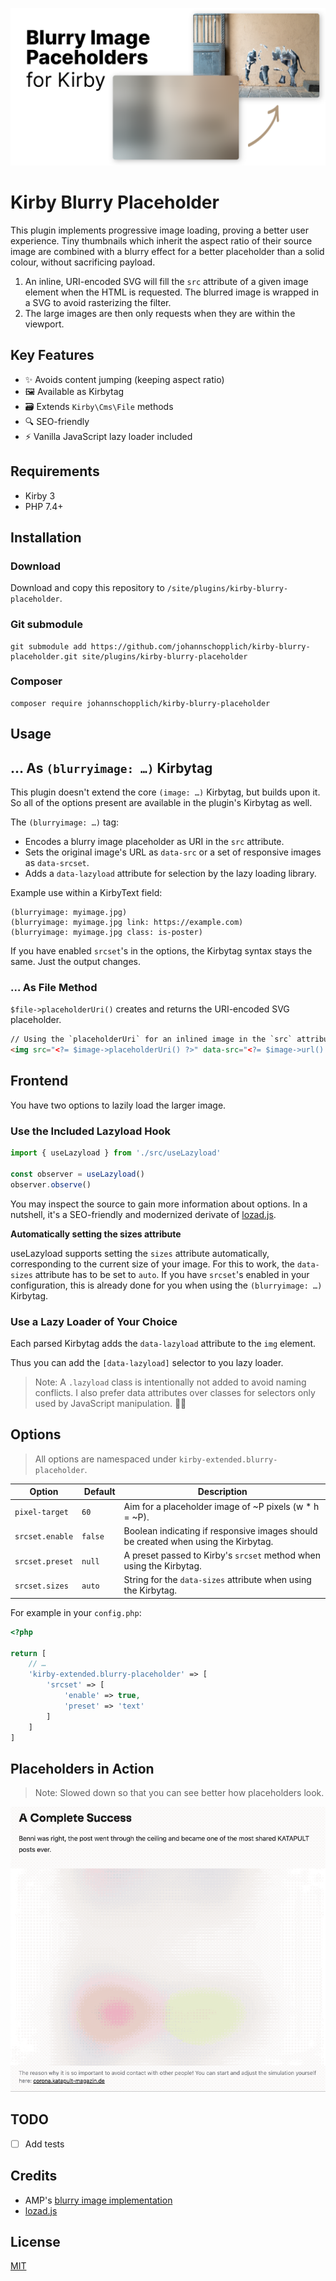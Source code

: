 ![Preview of Kirby blurry placeholder plugin](./.github/social-preview.png)

# Kirby Blurry Placeholder

This plugin implements progressive image loading, proving a better user experience. Tiny thumbnails which inherit the aspect ratio of their source image are combined with a blurry effect for a better placeholder than a solid colour, without sacrificing payload.

1. An inline, URI-encoded SVG will fill the `src` attribute of a given image element when the HTML is requested. The blurred image is wrapped in a SVG to avoid rasterizing the filter.
2. The large images are then only requests when they are within the viewport.

## Key Features

- ✨ Avoids content jumping (keeping aspect ratio)
- 🖼 Available as Kirbytag
- 🗃 Extends `Kirby\Cms\File` methods
- 🔍 SEO-friendly
- ⚡️ Vanilla JavaScript lazy loader included

## Requirements

- Kirby 3
- PHP 7.4+

## Installation

### Download

Download and copy this repository to `/site/plugins/kirby-blurry-placeholder`.

### Git submodule

```
git submodule add https://github.com/johannschopplich/kirby-blurry-placeholder.git site/plugins/kirby-blurry-placeholder
```

### Composer

```
composer require johannschopplich/kirby-blurry-placeholder
```

## Usage

## … As `(blurryimage: …)` Kirbytag

This plugin doesn't extend the core `(image: …)` Kirbytag, but builds upon it. So all of the options present are available in the plugin's Kirbytag as well.

The `(blurryimage: …)` tag:
- Encodes a blurry image placeholder as URI in the `src` attribute.
- Sets the original image's URL as `data-src` or a set of responsive images as `data-srcset`.
- Adds a `data-lazyload` attribute for selection by the lazy loading library.

Example use within a KirbyText field:
```
(blurryimage: myimage.jpg)
(blurryimage: myimage.jpg link: https://example.com)
(blurryimage: myimage.jpg class: is-poster)
```

If you have enabled `srcset`'s in the options, the Kirbytag syntax stays the same. Just the output changes.

### … As File Method

`$file->placeholderUri()` creates and returns the URI-encoded SVG placeholder.

```html
// Using the `placeholderUri` for an inlined image in the `src` attribute
<img src="<?= $image->placeholderUri() ?>" data-src="<?= $image->url() ?>" data-lazyload alt="<?= $image->alt() ?>">
```

## Frontend

You have two options to lazily load the larger image.

### Use the Included Lazyload Hook

```js
import { useLazyload } from './src/useLazyload'

const observer = useLazyload()
observer.observe()
```

You may inspect the source to gain more information about options. In a nutshell, it's a SEO-friendly and modernized derivate of [lozad.js](https://github.com/ApoorvSaxena/lozad.js).

**Automatically setting the sizes attribute**

useLazyload supports setting the `sizes` attribute automatically, corresponding to the current size of your image. For this to work, the `data-sizes` attribute has to be set to `auto`. If you have `srcset`'s enabled in your configuration, this is already done for you when using the `(blurryimage: …)` Kirbytag.

### Use a Lazy Loader of Your Choice

Each parsed Kirbytag adds the `data-lazyload` attribute to the `img` element.

Thus you can add the `[data-lazyload]` selector to you lazy loader.

> Note: A `.lazyload` class is intentionally not added to avoid naming conflicts. I also prefer data attributes over classes for selectors only used by JavaScript manipulation. 🤷‍♂️

## Options

> All options are namespaced under `kirby-extended.blurry-placeholder`.

| Option | Default | Description |
| --- | --- | --- |
| `pixel-target` | `60` | Aim for a placeholder image of ~P pixels (w * h = ~P).
| `srcset.enable` | `false` | Boolean indicating if responsive images should be created when using the Kirbytag.
| `srcset.preset` | `null` | A preset passed to Kirby's `srcset` method when using the Kirbytag.
| `srcset.sizes` | `auto` | String for the `data-sizes` attribute when using the Kirbytag.

For example in your `config.php`:

```php
<?php

return [
    // …
    'kirby-extended.blurry-placeholder' => [
        'srcset' => [
            'enable' => true,
            'preset' => 'text'
        ]
    ]
]
```

## Placeholders in Action

> Note: Slowed down so that you can see better how placeholders look.

![GIF showing plugin in action](./.github/kirby-blurry-placeholder-preview.gif)

## TODO

- [ ] Add tests

## Credits

- AMP's [blurry image implementation](https://github.com/ampproject/amp-toolbox/blob/0c8755016ae825b11b63b98be83271fd14cc0486/packages/optimizer/lib/transformers/AddBlurryImagePlaceholders.js)
- [lozad.js](https://github.com/ApoorvSaxena/lozad.js)

## License

[MIT](https://opensource.org/licenses/MIT)
